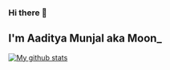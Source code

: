 ### Hi there 👋

## I'm Aaditya Munjal aka Moon_
[![My github stats](https://github-readme-stats.vercel.app/api?username=AadityaMunjal)](https://github.com/anuraghazra/github-readme-stats)
